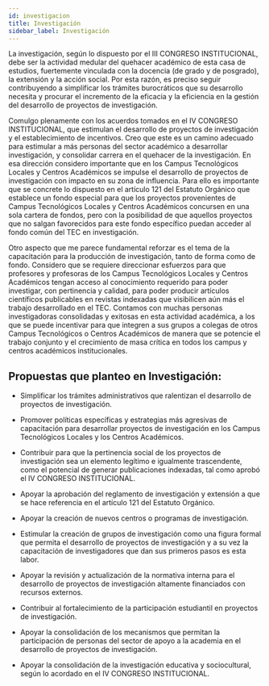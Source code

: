 ```yaml
---
id: investigacion
title: Investigación
sidebar_label: Investigación
---
```


La investigación, según lo dispuesto por el III CONGRESO INSTITUCIONAL, debe ser la actividad medular del quehacer académico de esta casa de estudios, fuertemente vinculada con la docencia (de grado y de posgrado), la extensión y la acción social.
Por esta razón, es preciso seguir contribuyendo a simplificar los trámites burocráticos que su desarrollo necesita y procurar el incremento de la eficacia y la eficiencia en la gestión del desarrollo de proyectos de investigación.

Comulgo plenamente con los acuerdos tomados en el IV CONGRESO INSTITUCIONAL, que estimulan el desarrollo de proyectos de investigación y el establecimiento de incentivos. Creo que este es un camino adecuado para estimular a más personas del sector académico a desarrollar investigación, y consolidar carrera en el quehacer de la investigación. En esa dirección considero importante que en los Campus Tecnológicos Locales y Centros Académicos se impulse el desarrollo de proyectos de investigación con impacto en su zona de influencia. Para ello es importante que se concrete lo dispuesto en el artículo 121 del Estatuto Orgánico que establece un fondo especial para que los proyectos provenientes de Campus Tecnológicos Locales y Centros Académicos concursen en una sola cartera de fondos, pero con la posibilidad de que aquellos proyectos que no salgan favorecidos para este fondo específico puedan acceder al fondo común del TEC en investigación.

Otro aspecto que me parece fundamental reforzar es el tema de la capacitación para la producción de investigación, tanto de forma como de fondo. Considero que se requiere direccionar esfuerzos para que profesores y profesoras de los Campus Tecnológicos Locales y Centros Académicos tengan acceso al conocimiento requerido para poder investigar, con pertinencia y calidad, para poder producir artículos científicos publicables en revistas indexadas que visibilicen aún más el trabajo desarrollado en el TEC. Contamos con muchas personas investigadoras consolidadas y exitosas en esta actividad académica, a los que se puede incentivar para que integren a sus grupos a colegas de otros Campus Tecnológicos o Centros Académicos de manera que se potencie el trabajo conjunto y el crecimiento de masa crítica en todos los campus y centros académicos institucionales.

## Propuestas que planteo en Investigación:

* Simplificar los trámites administrativos que ralentizan el desarrollo de proyectos de investigación.

* Promover políticas específicas y estrategias más agresivas de capacitación para desarrollar proyectos de investigación en los Campus Tecnológicos Locales y los Centros Académicos.

* Contribuir para que la pertinencia social de los proyectos de investigación sea un elemento legítimo e igualmente trascendente, como el potencial de generar publicaciones indexadas, tal como aprobó el IV CONGRESO INSTITUCIONAL.

* Apoyar la aprobación del reglamento de investigación y extensión a que se hace referencia en el artículo 121 del Estatuto Orgánico.

* Apoyar la creación de nuevos centros o programas de investigación. 

* Estimular la creación de grupos de investigación como una figura formal que permita el desarrollo de proyectos de investigación y a su vez la capacitación de investigadores que dan sus primeros pasos es esta labor.

* Apoyar la revisión y actualización de la normativa interna para el desarrollo de proyectos de investigación altamente financiados con recursos externos.

* Contribuir al fortalecimiento de la participación estudiantil en proyectos de investigación.

* Apoyar la consolidación de los mecanismos que permitan la participación de personas del sector de apoyo a la academia en el desarrollo de proyectos de investigación.

* Apoyar la consolidación de la investigación educativa y sociocultural, según lo acordado en el IV CONGRESO INSTITUCIONAL.







